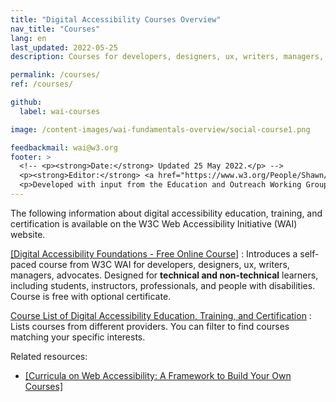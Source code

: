 ```yaml
---
title: "Digital Accessibility Courses Overview"
nav_title: "Courses"
lang: en
last_updated: 2022-05-25
description: Courses for developers, designers, ux, writers, managers, advocates - professionals, instructors, students - technical and non-technical.

permalink: /courses/
ref: /courses/

github:
  label: wai-courses

image: /content-images/wai-fundamentals-overview/social-course1.png

feedbackmail: wai@w3.org
footer: >
  <!-- <p><strong>Date:</strong> Updated 25 May 2022.</p> -->
  <p><strong>Editor:</strong> <a href="https://www.w3.org/People/Shawn/">Shawn Lawton Henry</a>.</p>
  <p>Developed with input from the Education and Outreach Working Group (<a href="http://www.w3.org/WAI/EO/">EOWG</a>).</p>
---
```


The following information about digital accessibility education, training, and certification is available on the W3C Web Accessibility Initiative (WAI) website.

[[Digital Accessibility Foundations - Free Online Course]](/courses/foundations-course/)
: Introduces a self-paced course from W3C WAI for developers, designers, ux, writers, managers, advocates. Designed for **technical and non-technical** learners, including students, instructors, professionals, and people with disabilities. Course is free with optional certificate.

[Course List of Digital Accessibility Education, Training, and Certification](/courses/list/)
: Lists courses from different providers. You can filter to find courses matching your specific interests.

Related resources:
* [[Curricula on Web Accessibility: A Framework to Build Your Own Courses]](/curricula/)
